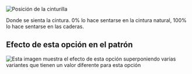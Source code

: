 ![Posición de la cinturilla](waistbandposition.svg)

Donde se sienta la cintura. 0% lo hace sentarse en la cintura natural, 100% lo hace sentarse en las caderas.

## Efecto de esta opción en el patrón

![Esta imagen muestra el efecto de esta opción superponiendo varias variantes que tienen un valor diferente para esta opción](sandy_waistbandposition_sample.svg "Efecto de esta opción en el patrón")
